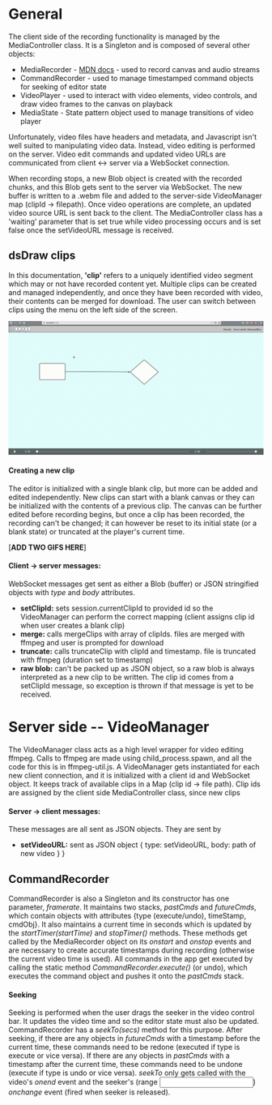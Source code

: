 # General
The client side of the recording functionality is managed by the MediaController class. It is a Singleton and is 
composed of several other objects:

* MediaRecorder - [MDN docs](https://developer.mozilla.org/en-US/docs/Web/API/MediaRecorder) - used to record canvas and audio streams
* CommandRecorder - used to manage timestamped command objects for seeking of editor state
* VideoPlayer - used to interact with video elements, video controls, and draw video frames to the canvas on playback
* MediaState - State pattern object used to manage transitions of video player

Unfortunately, video files have headers and metadata, and Javascript isn't well suited to manipulating video data.
Instead, video editing is performed on the server. Video edit commands and updated video URLs are communicated from client <-> server
via a WebSocket connection.

When recording stops, a new Blob object is created with the recorded chunks, and this Blob gets sent to the server via WebSocket. The new buffer is written to a .webm file and added to the server-side VideoManager map (clipId -> filepath).
Once video operations are complete, an updated video source URL is sent back to the client. The 
MediaController class has a 'waiting' parameter that is set true while video processing occurs and is set false once
the setVideoURL message is received.

## dsDraw clips
In this documentation, __'clip'__ refers to a uniquely identified video segment which may or not have recorded content yet. Multiple clips
can be created and managed independently, and once they have been recorded with video, their contents can be merged for download. The user can switch between clips using the menu on the left side of the screen.

![gif cannot be loaded](https://github.com/danjeffries96/dsDraw/blob/master/docs/doc_clips/menu.gif "Logo Title Text 1")


#### Creating a new clip
The editor is initialized with a single blank clip, but more can be added and edited independently. New clips can start with a blank
canvas or they can be initialized with the contents of a previous clip. The canvas can be further edited before recording begins, but once a clip has been recorded, the recording can't be changed; it can however be reset to its initial state (or a blank state) or truncated at the player's current time.

[__ADD TWO GIFS HERE__]

#### Client -> server messages:
WebSocket messages get sent as either a Blob (buffer) or JSON stringified objects with _type_ and _body_ attributes.

* __setClipId:__ sets session.currentClipId to provided id so the VideoManager can perform the correct mapping (client assigns clip id when user creates a blank clip)
* __merge:__ calls mergeClips with array of clipIds. files are  merged with ffmpeg and user is prompted for download
* __truncate:__ calls truncateClip with clipId and timestamp. file is truncated with ffmpeg (duration set to timestamp) 
* __raw blob:__ can't be packed up as JSON object, so a raw blob is always interpreted as a new clip to be written. The clip id comes from a setClipId message, so exception is thrown if that message is yet to be received.


# Server side -- VideoManager
The VideoManager class acts as a high level wrapper for video editing ffmpeg. Calls to ffmpeg are made using child_process.spawn, 
and all the code for this is in ffmpeg-util.js. A VideoManager gets instantiated for each new client connection, and it is initialized
with a client id and WebSocket object. It keeps track of available clips in a Map (clip id -> file path). Clip ids are assigned
by the client side MediaController class, since new clips

#### Server -> client messages:
These messages are all sent as JSON objects. They are sent by 
* __setVideoURL:__ sent as JSON object { type: setVideoURL, body: path of new video } }

## CommandRecorder
CommandRecorder is also a Singleton and its constructor has one parameter, _framerate_. It maintains two stacks, _pastCmds_ and _futureCmds_, which contain objects with attributes {type (execute/undo), timeStamp, cmdObj}. It also maintains a current time in seconds which is updated by the _startTimer(startTime)_ and _stopTimer()_ methods. These methods get called by the MediaRecorder object on its _onstart_ and _onstop_ events and are necessary to create accurate timestamps during recording (otherwise the current video time is used). All commands in the app get executed by calling the static method _CommandRecorder.execute()_ (or undo), which executes the command object and pushes it onto the _pastCmds_ stack.

#### Seeking
Seeking is performed when the user drags the seeker in the video control bar. It updates the video time and so the editor state must also be updated. CommandRecorder has a _seekTo(secs)_ method for this purpose. After seeking, if there are any objects in _futureCmds_ with a timestamp before the current time, these commands need to be redone (executed if type is execute or vice versa). If there are any objects in _pastCmds_ with a timestamp after the current time, these commands need to be undone (execute if type is undo or vice versa). _seekTo_ only gets called with the video's _onend_ event and the seeker's (range <input>) _onchange_ event (fired when seeker is released).
